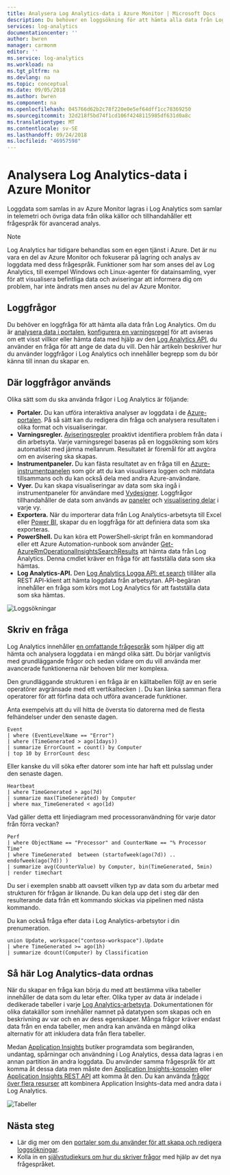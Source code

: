 ```yaml
---
title: Analysera Log Analytics-data i Azure Monitor | Microsoft Docs
description: Du behöver en loggsökning för att hämta alla data från Log Analytics.  Den här artikeln beskriver hur nya log sökningar som används i Log Analytics och innehåller begrepp som du måste förstå innan du skapar en.
services: log-analytics
documentationcenter: ''
author: bwren
manager: carmonm
editor: ''
ms.service: log-analytics
ms.workload: na
ms.tgt_pltfrm: na
ms.devlang: na
ms.topic: conceptual
ms.date: 09/05/2018
ms.author: bwren
ms.component: na
ms.openlocfilehash: 045766d62b2c78f220e0e5ef64dff1cc78369250
ms.sourcegitcommit: 32d218f5bd74f1cd106f4248115985df631d0a8c
ms.translationtype: MT
ms.contentlocale: sv-SE
ms.lasthandoff: 09/24/2018
ms.locfileid: "46957598"
---
```

# <a name="analyze-log-analytics-data-in-azure-monitor"></a>Analysera Log Analytics-data i Azure Monitor

Loggdata som samlas in av Azure Monitor lagras i Log Analytics som samlar in telemetri och övriga data från olika källor och tillhandahåller ett frågespråk för avancerad analys.

> [!NOTE]
> Log Analytics har tidigare behandlas som en egen tjänst i Azure. Det är nu vara en del av Azure Monitor och fokuserar på lagring och analys av loggdata med dess frågespråk. Funktioner som har som anses del av Log Analytics, till exempel Windows och Linux-agenter för datainsamling, vyer för att visualisera befintliga data och aviseringar att informera dig om problem, har inte ändrats men anses nu del av Azure Monitor.



## <a name="log-queries"></a>Loggfrågor

Du behöver en loggfråga för att hämta alla data från Log Analytics.  Om du är [analysera data i portalen](log-analytics-log-search-portals.md), [konfigurera en varningsregel](../monitoring-and-diagnostics/monitor-alerts-unified-usage.md) för att aviseras om ett visst villkor eller hämta data med hjälp av den [Log Analytics API](https://dev.loganalytics.io/), du använder en fråga för att ange de data du vill.  Den här artikeln beskriver hur du använder loggfrågor i Log Analytics och innehåller begrepp som du bör känna till innan du skapar en.



## <a name="where-log-queries-are-used"></a>Där loggfrågor används

Olika sätt som du ska använda frågor i Log Analytics är följande:

- **Portaler.** Du kan utföra interaktiva analyser av loggdata i de [Azure-portalen](log-analytics-log-search-portals.md).  På så sätt kan du redigera din fråga och analysera resultaten i olika format och visualiseringar.  
- **Varningsregler.** [Aviseringsregler](log-analytics-alerts.md) proaktivt identifiera problem från data i din arbetsyta.  Varje varningsregel baseras på en loggsökning som körs automatiskt med jämna mellanrum.  Resultatet är föremål för att avgöra om en avisering ska skapas.
- **Instrumentpaneler.** Du kan fästa resultatet av en fråga till en [Azure-instrumentpanelen]() som gör att du kan visualisera loggen och mätdata tillsammans och du kan också dela med andra Azure-användare. 
- **Vyer.**  Du kan skapa visualiseringar av data som ska ingå i instrumentpaneler för användare med [Vydesigner](log-analytics-view-designer.md).  Loggfrågor tillhandahåller de data som används av [paneler](log-analytics-view-designer-tiles.md) och [visualisering delar](log-analytics-view-designer-parts.md) i varje vy.  
- **Exportera.**  När du importerar data från Log Analytics-arbetsyta till Excel eller [Power BI](log-analytics-powerbi.md), skapar du en loggfråga för att definiera data som ska exporteras.
- **PowerShell.** Du kan köra ett PowerShell-skript från en kommandorad eller ett Azure Automation-runbook som använder [Get-AzureRmOperationalInsightsSearchResults](https://docs.microsoft.com/powershell/module/azurerm.operationalinsights/get-azurermoperationalinsightssearchresults?view=azurermps-4.0.0) att hämta data från Log Analytics.  Denna cmdlet kräver en fråga för att fastställa data som ska hämtas.
- **Log Analytics-API.**  Den [Log Analytics Logga API: et search](log-analytics-log-search-api.md) tillåter alla REST API-klient att hämta loggdata från arbetsytan.  API-begäran innehåller en fråga som körs mot Log Analytics för att fastställa data som ska hämtas.

![Loggsökningar](media/log-analytics-queries/queries-overview.png)

## <a name="write-a-query"></a>Skriv en fråga
Log Analytics innehåller [en omfattande frågespråk](query-language/get-started-queries.md) som hjälper dig att hämta och analysera loggdata i en mängd olika sätt.  Du börjar vanligtvis med grundläggande frågor och sedan vidare om du vill använda mer avancerade funktionerna när behoven blir mer komplexa.

Den grundläggande strukturen i en fråga är en källtabellen följt av en serie operatörer avgränsade med ett vertikaltecken `|`.  Du kan länka samman flera operatorer för att förfina data och utföra avancerade funktioner.

Anta exempelvis att du vill hitta de översta tio datorerna med de flesta felhändelser under den senaste dagen.

    Event
    | where (EventLevelName == "Error")
    | where (TimeGenerated > ago(1days))
    | summarize ErrorCount = count() by Computer
    | top 10 by ErrorCount desc

Eller kanske du vill söka efter datorer som inte har haft ett pulsslag under den senaste dagen.

    Heartbeat
    | where TimeGenerated > ago(7d)
    | summarize max(TimeGenerated) by Computer
    | where max_TimeGenerated < ago(1d)  

Vad gäller detta ett linjediagram med processoranvändning för varje dator från förra veckan?

    Perf
    | where ObjectName == "Processor" and CounterName == "% Processor Time"
    | where TimeGenerated  between (startofweek(ago(7d)) .. endofweek(ago(7d)) )
    | summarize avg(CounterValue) by Computer, bin(TimeGenerated, 5min)
    | render timechart    

Du ser i exemplen snabb att oavsett vilken typ av data som du arbetar med strukturen för frågan är liknande.  Du kan dela upp det i steg där den resulterande data från ett kommando skickas via pipelinen med nästa kommando.

Du kan också fråga efter data i Log Analytics-arbetsytor i din prenumeration.

    union Update, workspace("contoso-workspace").Update
    | where TimeGenerated >= ago(1h)
    | summarize dcount(Computer) by Classification 

## <a name="how-log-analytics-data-is-organized"></a>Så här Log Analytics-data ordnas
När du skapar en fråga kan börja du med att bestämma vilka tabeller innehåller de data som du letar efter. Olika typer av data är indelade i dedikerade tabeller i varje [Log Analytics-arbetsyta](log-analytics-quick-create-workspace.md).  Dokumentationen för olika datakällor som innehåller namnet på datatypen som skapas och en beskrivning av var och en av dess egenskaper.  Många frågor kräver endast data från en enda tabeller, men andra kan använda en mängd olika alternativ för att inkludera data från flera tabeller.

Medan [Application Insights](../application-insights/app-insights-overview.md) butiker programdata som begäranden, undantag, spårningar och användning i Log Analytics, dessa data lagras i en annan partition än andra loggdata. Du använder samma frågespråk för att komma åt dessa data men måste den [Application Insights-konsolen](../application-insights/app-insights-analytics.md) eller [Application Insights REST API](https://dev.applicationinsights.io/) att komma åt den. Du kan använda [frågor över flera resurser](log-analytics-cross-workspace-search.md) att kombinera Application Insights-data med andra data i Log Analytics.


![Tabeller](media/log-analytics-queries/queries-tables.png)







## <a name="next-steps"></a>Nästa steg

- Lär dig mer om den [portaler som du använder för att skapa och redigera loggsökningar](log-analytics-log-search-portals.md).
- Kolla in en [självstudiekurs om hur du skriver frågor](log-analytics-tutorial-viewdata.md) med hjälp av det nya frågespråket.
